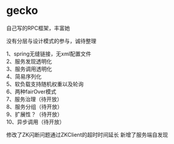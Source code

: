 # gecko<br/>

自己写的RPC框架，丰富她<br/>

没有分层与设计模式的参与，诚待整理<br/>


1、spring无缝链接，无xml配置文件<br/>
2、服务发现透明化<br/>
3、服务调用透明化<br/>
4、简易序列化 <br/>
5、软负载支持随机权重以及轮询  <br/>
6、两种fairOver模式    <br>
7、服务治理（待开放）   <br>
8、服务分组（待开放）   <br>
9、扩展性？（待开放）   <br>
10、异步调用（待开放）   <br>


修改了ZK闪断问题通过ZKClient的超时时间延长
新增了服务端自发现
